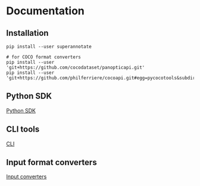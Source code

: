 # Documentation

## Installation

    pip install --user superannotate

    # for COCO format converters
    pip install --user 'git+https://github.com/cocodataset/panopticapi.git'
    pip install --user 'git+https://github.com/philferriere/cocoapi.git#egg=pycocotools&subdirectory=PythonAPI'


## Python SDK

[Python SDK](README_sdk.md)

## CLI tools

[CLI](README_cli.md)

## Input format converters

[Input converters](README_converters.md)

